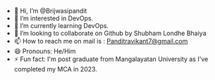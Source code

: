- 👋 Hi, I’m @Brijwasipandit
- 👀 I’m interested in DevOps.
- 🌱 I’m currently learning DevOps.  
- 💞️ I’m looking to collaborate on Github by Shubham Londhe Bhaiya
- 📫 How to reach me on mail is : Panditravikant7@gmail.com
- 😄 Pronouns: He/Him  
- ⚡ Fun fact: I'm post graduate from Mangalayatan University as I've completed my MCA in 2023.

<!---
Brijwasipandit/Brijwasipandit is a ✨ special ✨ repository because its `README.md` (this file) appears on your GitHub profile.
You can click the Preview link to take a look at your changes.
--->
